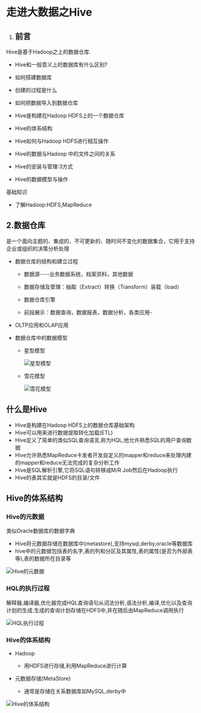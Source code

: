 # 走进大数据之Hive

1. ## 前言

Hive是基于Hadoop之上的数据仓库.

- Hive和一般意义上的数据库有什么区别?
- 如何搭建数据库
- 创建的过程是什么
- 如何把数据导入到数据仓库

- Hive是构建在Hadoop HDFS上的一个数据仓库
- Hive的体系结构
- Hive如何与Hadoop HDFS进行相互操作
- Hive的数据与Hadoop 中的文件之间的关系
- Hive的安装与管理:3方式
- Hive的数据模型与操作

基础知识

- 了解Hadoop:HDFS,MapReduce

## 2.数据仓库

是一个面向主题的、集成的、不可更新的、随时间不变化的数据集合，它用于支持企业或组织的决策分析处理

- 数据仓库的结构和建立过程

  - 数据源----业务数据系统，档案资料，其他数据

  - 数据存储及管理：抽取（Extract）转换（Transform）装载（load）
  - 数据仓库引擎
  - 前段展示：数据查询，数据报表，数据分析，各类应用-

- OLTP应用和OLAP应用

- 数据仓库中的数据模型

  - 星型模型

    ![星型模型](\Git\blog\nosql\pictures\数据仓库模型_星型模型.png)

  - 雪花模型

    ![雪花模型](D:\Git\blog\nosql\pictures\数据仓库模型_雪花模型.png)

## 什么是Hive

- Hive是构建在Hadoop HDFS上的数据仓库基础架构
- Hive可以用来进行数据提取转化加载(ETL)
- Hive定义了简单的类似SQL查询语言,称为HQL,他允许熟悉SQL的用户查询数据
- Hive允许熟悉MapReduce卡发者开发自定义的mapper和reduce来处理内建的mapper和reduce无法完成的复杂分析工作
- Hive是SQL解析引擎,它将SQL语句转移成M/R Job然后在Hadoop执行
- Hive的表其实就是HDFS的目录/文件

## Hive的体系结构

### Hive的元数据

类似Oracle数据库的数据字典

- Hive将元数据存储在数据库中(metastore),支持mysql,derby,oracle等数据库
- hive中的元数据包括表的名字,表的列和分区及其属性,表的属性(是否为外部表等),表的数据所在目录等

![Hive的元数据](\Git\blog\nosql\pictures\Hived的元数据.png)

### HQL的执行过程

解释器,编译器,优化器完成HQL查询语句从词法分析,语法分析,编译,优化以及查询计划的生成.生成的查询计划存储在HDFS中,并在随后由MapReduce调用执行

![HQL执行过程](\Git\blog\nosql\pictures\HQL执行过程.png)

### Hive的体系结构

- Hadoop
  - 用HDFS进行存储,利用MapReduce进行计算

- 元数据存储(MetaStore)
  - 通常是存储在关系数据库如MySQL,derby中

![Hive的体系结构](\Git\blog\nosql\pictures\Hive的体系结构.png)